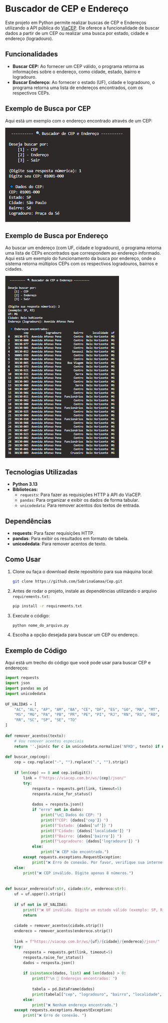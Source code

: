 # Buscador de CEP e Endereço

Este projeto em Python permite realizar buscas de CEP e Endereços utilizando a API pública do [ViaCEP](https://viacep.com.br). Ele oferece a funcionalidade de buscar dados a partir de um CEP ou realizar uma busca por estado, cidade e endereço (logradouro).

## Funcionalidades

- **Buscar CEP:** Ao fornecer um CEP válido, o programa retorna as informações sobre o endereço, como cidade, estado, bairro e logradouro.
- **Buscar Endereço:** Ao fornecer o estado (UF), cidade e logradouro, o programa retorna uma lista de endereços encontrados, com os respectivos CEPs.

## Exemplo de Busca por CEP

Aqui está um exemplo com o endereço encontrado através de um CEP:

![Exemplo de Busca Endereço](encontrar_endereco.png)

## Exemplo de Busca por Endereço

Ao buscar um endereço (com UF, cidade e logradouro), o programa retorna uma lista de CEPs encontrados que correspondem ao endereço informado. Aqui está um exemplo do funcionamento da busca por endereço, onde o sistema retorna múltiplos CEPs com os respectivos logradouros, bairros e cidades.

![Exemplo de Busca CEP](encontrar_cep.png)

## Tecnologias Utilizadas

- **Python 3.13**
- **Bibliotecas:** 
  - `requests`: Para fazer as requisições HTTP à API do ViaCEP.
  - `pandas`: Para organizar e exibir os dados de forma tabular.
  - `unicodedata`: Para remover acentos dos textos de entrada.

## Dependências

- **requests**: Para fazer requisições HTTP.
- **pandas**: Para exibir os resultados em formato de tabela.
- **unicodedata**: Para remover acentos de texto.

## Como Usar

1. Clone ou faça o download deste repositório para sua máquina local:

    ```bash
    git clone https://github.com/SabrinaGamaa/Cep.git
    ```

2. Antes de rodar o projeto, instale as dependências utilizando o arquivo `requirements.txt`:

    ```bash
    pip install -r requirements.txt
    ```

3. Execute o código:

    ```bash
    python nome_do_arquivo.py
    ```

4. Escolha a opção desejada para buscar um CEP ou endereço.

## Exemplo de Código

Aqui está um trecho do código que você pode usar para buscar CEP e endereços:

```python
import requests
import json
import pandas as pd
import unicodedata

UF_VALIDAS = [
    "AC", "AL", "AP", "AM", "BA", "CE", "DF", "ES", "GO", "MA", "MT",
    "MS", "MG", "PA", "PB", "PR", "PE", "PI", "RJ", "RN", "RS", "RO",
    "RR", "SC", "SP", "SE", "TO"
]

def remover_acentos(texto):
    # Vou remover acentos especiais
    return ''.join(c for c in unicodedata.normalize('NFKD', texto) if not unicodedata.combining(c))

def buscar_cep(cep):
    cep = cep.replace("-", "").replace(".", "").strip()
    
    if len(cep) == 8 and cep.isdigit():
        link = f"https://viacep.com.br/ws/{cep}/json/"
        try:
            resposta = requests.get(link, timeout=5)
            resposta.raise_for_status()

            dados = resposta.json()        
            if "erro" not in dados:
                print("\n🔹 Dados do CEP: ")
                print(f"CEP: {dados['cep']} ")
                print(f"Estado: {dados['uf']} ")
                print(f"Cidade: {dados['localidade']} ")
                print(f"Bairro: {dados['bairro']} ")
                print(f"Logradouro: {dados['logradouro']} ")
            else:
                print("❌ CEP não encontrado.")
        except requests.exceptions.RequestException:
            print("❌ Erro de conexão. Por favor, verifique sua internet.")
    else:
        print("❌ CEP inválido. Digite apenas 8 números.")


def buscar_endereco(uf:str, cidade:str, endereco:str):
    uf = uf.upper().strip()

    if uf not in UF_VALIDAS:
        print(f"❌ UF inválida. Digite um estado válido (exemplo: SP, RJ, MG).")
        return
    
    cidade = remover_acentos(cidade.strip())
    endereco = remover_acentos(endereco.strip())

    link = f"https://viacep.com.br/ws/{uf}/{cidade}/{endereco}/json/"
    try:
        resposta = requests.get(link, timeout=5)
        resposta.raise_for_status()
        dados = resposta.json()

        if isinstance(dados, list) and len(dados) > 0:
            print(f"\n 🔹 Endereços encontrados: ")

            tabela = pd.DataFrame(dados)
            print(tabela[["cep", "logradouro", "bairro", "localidade", "uf"]])
        else:
            print("❌ Nenhum endereço encontrado.")
    except requests.exceptions.RequestException:
        print("❌ Erro de conexão. ")
